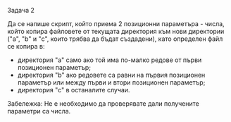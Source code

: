 Задача 2
 
Да се напише скрипт, който приема 2 позиционни параметъра - числа, 
който копира файловете от текущата директория към нови директории 
("a", "b" и "c", които трябва да бъдат създадени), като определен файл се копира в:
- директория "a" само ако той има по-малко редове от първи позиционен параметър;
- директория "b" ако редовете са равни на първия позиционен параметър или между първи и втори позиционен параметър;
- директория "c" в останалите случаи.

Забележка: Не е необходимо да проверявате дали получените параметри са числа.
